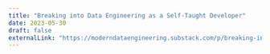 ```yaml
---
title: "Breaking into Data Engineering as a Self-Taught Developer"
date: 2023-05-30
draft: false
externalLink: "https://moderndataengineering.substack.com/p/breaking-into-data-engineering-as"
---
```

